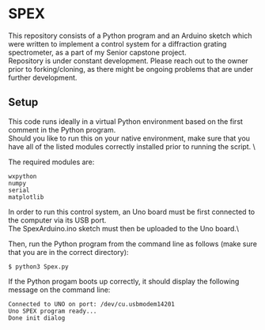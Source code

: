 # **SPEX**
This repository consists of a Python program and an Arduino sketch which were written to implement a control system for a diffraction grating spectrometer, as a part of my Senior capstone project. \
Repository is under constant development. Please reach out to the owner prior to forking/cloning, as there might be ongoing problems that are under further development. 

## **Setup**
This code runs ideally in a virtual Python environment based on the first comment in the Python program.\
Should you like to run this on your native environment, make sure that you have all of the listed modules correctly installed prior to running the script. \

The required modules are: 
```
wxpython
numpy
serial
matplotlib
```
In order to run this control system, an Uno board must be first connected to the computer via its USB port. \
The SpexArduino.ino sketch must then be uploaded to the Uno board.\

Then, run the Python program from the command line as follows (make sure that you are in the correct directory):
```
$ python3 Spex.py
```
If the Python progam boots up correctly, it should display the following message on the command line:
```
Connected to UNO on port: /dev/cu.usbmodem14201
Uno SPEX program ready...
Done init dialog
```

